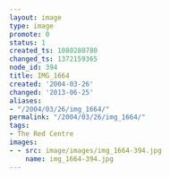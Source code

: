 ```yaml
---
layout: image
type: image
promote: 0
status: 1
created_ts: 1080280780
changed_ts: 1372159365
node_id: 394
title: IMG_1664
created: '2004-03-26'
changed: '2013-06-25'
aliases:
- "/2004/03/26/img_1664/"
permalink: "/2004/03/26/img_1664/"
tags:
- The Red Centre
images:
- - src: image/images/img_1664-394.jpg
    name: img_1664-394.jpg
---
```


